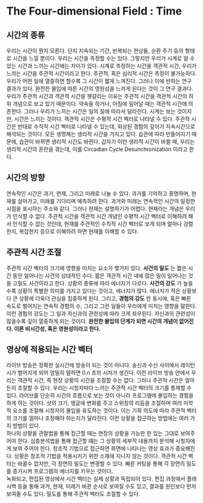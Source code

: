 # The Four-dimensional Field : Time
## 시간의 종류
우리는 시간이 뭔지 모른다. 단지 지속되는 기간, 반복되는 현상들, 순환 주기 등의 형태로 시간을 느낄 뿐이다. 
우리는 시간을 측정할 수는 있다. 그렇지만 우리가 시계로 알 수 있는 시간과 느끼는 시간에는 차이가 있다. 
시계로 측정하는 시간을 객관적 시간, 우리가 느끼는 시간을 주관적 시간이라고 한다.
주관적, 혹은 심리적 시간은 측정이 불가능하다. 우리가 어떤 일에 열중하면 할수록 그 시간이 짧게 느껴진다.
그러나 이에 반하는 연구 결과가 있다. 완전한 몰입에 따른 시간의 영원성을 느끼게 된다는 것이 그 연구 결과다.    
우리가 주관적 시간과 객관적 시간을 헷갈리는 이유는 주관적 시간을 객관적 시간의 하위 개념으로 보고 있기 때문이다.
약속을 하거나, 아침에 일어날 때는 객관적 시간에 의존한다. 그러나 우리가 느끼는 시간은 일의 질에 따라서 달라진다.
시계는 보는 것이지만, 시간은 느끼는 것이다. 객관적 시간은 수평적 시간 벡터로 나타낼 수 있다.
주관적 시간은 반대로 수직적 시간 벡터로 나타낼 수 있는데, 회상된 경험의 깊이가 지속시간으로 해석되는 것이다.
모든 생명체는 생리적 시간을 가지고 있다. 습관에 따라 만들어지기 때문에, 습관이 바뀌면 생리적 시간도 바뀐다.
갑자기 이런 생리적 시간이 바뀔 때, 우리는 생리적 시간의 혼란을 겪는데, 이를 Circadian Cycle Desunchronization 이라고 한다.

## 시간의 방향
연속적인 시간은 과거, 현재, 그리고 미래로 나눌 수 있다. 과거를 기억하고 증명하며, 현재를 살아가고, 미래를 기다리며 예측하려 한다.
과거와 미래는 연속적인 시간의 일정한 시점을 표시하는 주소와 같다.
그러나 현재는 설명하기가 어렵다. 현재라는 개념은 우리가 인식할 수 없다. 
주관적 시간을 객관적 시간 개념인 수평적 시간 벡터로 이해하려 해서 인식할 수 없는 것인데, 현재를 주관적인 수직적 시간 벡터로 보게 되며 얼마나 강렬한지, 복잡한지 등으로 이해하려 하면 현재를 이해할 수 있다.

## 주관적 시간 조절
주관적 시간 벡터의 크기에 영향을 미치는 요소가 몇가지 있다.
__사건의 밀도__ 는 짧은 시간 동안 일어나는 사건의 상대적인 수다. 짧은 객관적 시간 내에 많은 일이 일어나는 것을 고밀도 사건이라고 한다.
상황의 종류에 따라 에너지가 다르다. __사건의 강도__ 가 높을 수록 상황이 특별한 의미를 가지고 있다는 것이고, 에너지가 많다.
에너지가 적은 상황보다 큰 상황에 더욱더 관심을 집중하게 된다.
그리고, __경험의 강도__ 란 동시에, 혹은 빠른 속도로 벌어지는 연속적 경험의 수, 그리고 그런 일들이 우리에게 미치는 영향을 말한다.
이런 경험의 강도는 그 일과 자신과의 관련성에 따라 크게 좌우된다. 자신과의 관련성이 많을수록 깊이 열중하게 되는 것이다.
__완전한 몰입의 단계가 되면 시간의 개념이 없어진다. 이른 비시간성, 혹은 영원성이라고 한다.__

## 영상에 적용되는 시간 벡터
라이브 방송은 정확한 실시간에 방송이 되는 것이 아니다. 송신과 수신 사이에서 레이턴시가 벌어지게 되어 엄밀히 말하면 0.n 초의 시차가 생긴다.
이런 라이브 방송 안에서 우리는 객관적 시간, 즉 현장 상황의 시간을 조절할 수는 없다. 그러나 주관적 시간은 얼마든지 조절할 수 있다.
우리는 시청자마다 느끼는 주관적 시간 벡터의 크기를 통제할 수 있다. 라이브를 단순히 시간의 흐름으로 보는 것이 아니라 프로그램에 몰입하는 경험을 하게 하는 것이다.
샷의 크기, 앵글에 변화를 주고 스위칭의 리듬을 조절하며 여러 미학적 요소를 조절해 시청자의 몰입을 유도하는 것이다.
이는 기획 의도에 따라 주관적 벡터의 크기를 얼마나 조정해야 하는지가 달라진다.
이런 상황을 접근하는 방법에는 여러 가지 방법이 있다.    
하나의 상황을 관찰법을 통해 접근할 때는 현장의 상황을 가능한 한 있는 그대로 보여주어야 한다. 
심층분석법을 통해 접근할 떄는 그 상황의 세부적 내용까지 분석해 시청자에게 보여 주어야 한다.
창조적 기법으로 접근하면 화면에 나타나는 영상 효과가 중요해진다. 상황은 창조적 기법을 적용시키기 위한 소재에 지나지 않는 것이다.
객관적 시간 벡터는 바꿀수 없지만, 각 장면의 밀도는 변경할 수 있다. 빠른 커팅을 통해 각 장면의 밀도를 증가시켜 프로그램의 에너지를 키우는 것이다.    
녹화되고, 편집된 영상에서 시간 벡터는 실제 상황과 독립되어 있다.
편집 과정에서 플래시백 등을 통해 과거, 현재, 미래가 바뀐 순서로 보여질 수도 있고, 결과를 원인보다 먼저 보여줄 수도 있다.
밀도를 통해 주관적 벡터도 조절할 수 있다.
